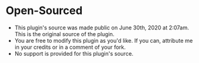# Open-Sourced
* This plugin's source was made public on June 30th, 2020 at 2:07am. This is the original source of the plugin. 
* You are free to modify this plugin as you'd like. If you can, attribute me in your credits or in a comment of your fork.
* No support is provided for this plugin's source. 
